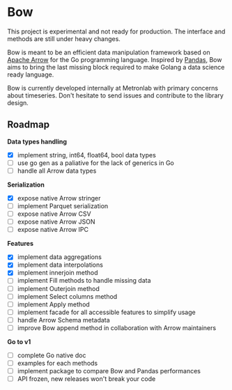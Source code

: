 # Bow

This project is experimental and not ready for production.
The interface and methods are still under heavy changes.

Bow is meant to be an efficient data manipulation framework based on [Apache Arrow](https://arrow.apache.org/) for the Go programming language. Inspired by [Pandas](https://pandas.pydata.org/), Bow aims to bring the last missing block required to make Golang a data science ready language.

Bow is currently developed internally at Metronlab with primary concerns about timeseries. Don't hesitate to send issues and contribute to the library design.

## Roadmap

**Data types handling**
* [x] implement string, int64, float64, bool data types
* [ ] use go gen as a paliative for the lack of generics in Go
* [ ] handle all Arrow data types

**Serialization**
* [x] expose native Arrow stringer
* [ ] implement Parquet serialization
* [ ] expose native Arrow CSV
* [ ] expose native Arrow JSON
* [ ] expose native Arrow IPC

**Features**
* [x] implement data aggregations
* [x] implement data interpolations
* [x] implement innerjoin method
* [ ] implement Fill methods to handle missing data
* [ ] implement Outerjoin method
* [ ] implement Select columns method
* [ ] implement Apply method
* [ ] implement facade for all accessible features to simplify usage
* [ ] handle Arrow Schema metadata
* [ ] improve Bow append method in collaboration with Arrow maintainers

**Go to v1**
* [ ] complete Go native doc
* [ ] examples for each methods
* [ ] implement package to compare Bow and Pandas performances
* [ ] API frozen, new releases won't break your code